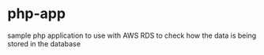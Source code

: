 # php-app
sample php application to use with AWS RDS to check how the data is being stored in the database
